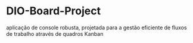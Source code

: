 # DIO-Board-Project
aplicação de console robusta, projetada para a gestão eficiente de fluxos de trabalho através de quadros Kanban
